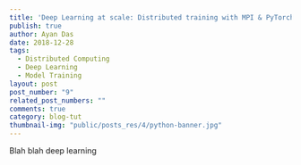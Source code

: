 ```yaml
---
title: 'Deep Learning at scale: Distributed training with MPI & PyTorch - The Setup'
publish: true
author: Ayan Das
date: 2018-12-28
tags:
  - Distributed Computing
  - Deep Learning
  - Model Training
layout: post
post_number: "9"
related_post_numbers: ""
comments: true
category: blog-tut
thumbnail-img: "public/posts_res/4/python-banner.jpg"
---
```


Blah blah deep learning